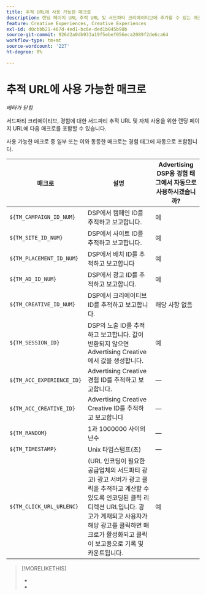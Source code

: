```yaml
---
title: 추적 URL에 사용 가능한 매크로
description: 랜딩 페이지 URL 추적 URL 및 서드파티 크리에이티브에 추가할 수 있는 매크로를 참조합니다.
feature: Creative Experiences, Creative Experiences
exl-id: d0cbbb21-467d-4ed1-bc6e-ded1b045b98b
source-git-commit: 926d2a0db933a19f5ebef056eca2089f2de6ca64
workflow-type: tm+mt
source-wordcount: '227'
ht-degree: 0%

---
```


# 추적 URL에 사용 가능한 매크로

*베타가 닫힘*

<!-- More feature metadata??? -->

서드파티 크리에이티브, 경험에 대한 서드파티 추적 URL 및 자체 사용을 위한 랜딩 페이지 URL에 다음 매크로를 포함할 수 있습니다.

사용 가능한 매크로 중 일부 또는 이와 동등한 매크로는 경험 태그에 자동으로 포함됩니다.

<!-- Later: 

| Macro | Description | Automatically in experience tags for Advertising DSP? | Automatically in experience tags for [!DNL Google Campaign Manager 360]? |
| --- | --- | --- | --- |
| `${TM_CAMPAIGN_ID_NUM}` | Tracks and reports the campaign ID from the DSP | Yes | No, but tags include the equivalent [!DNL Google Campaign Manager 360] macro `%ebuy!` |
| `${TM_SITE_ID_NUM}` | Tracks and reports the site ID from the DSP | Yes | No, but tags include the equivalent [!DNL Google Campaign Manager 360] macro `%esid!` |
| `${TM_PLACEMENT_ID_NUM}` | Tracks and reports the placement ID from the DSP | Yes | No, but tags include the equivalent [!DNL Google Campaign Manager 360] macro `%epid!` |
| `${TM_AD_ID_NUM}` | Tracks and reports the ad ID from the DSP | Yes | No, but tags include the equivalent [!DNL Google Campaign Manager 360] macro `%eaid!` |
| `${TM_CREATIVE_ID_NUM}` | Tracks and reports the creative ID from the DSP | N/A | No, but tags include the equivalent [!DNL Google Campaign Manager 360] macro `%ecid!` |
| `${TM_SESSION_ID}` | Tracks and reports the impression ID from the DSP. If a value isn't returned, Advertising Creative generates one. | Yes | &mdash; |
| `${TM_ACC_EXPERIENCE_ID}` | Tracks and reports the Advertising Creative experience ID | &mdash; | &mdash; |
| `${TM_ACC_CREATIVE_ID}` | Tracks and reports the Advertising Creative creative ID | &mdash; | &mdash; |
| `${TM_RANDOM}` | A random number between 1 and 1000000 | &mdash; | &mdash; |
| `${TM_TIMESTAMP}` | The Unix Timestamp (in seconds) | &mdash; | &mdash; |
| `${TM_CLICK_URL_URLENC}` | (For third-party ads from vendors who require URL encoding) The encoded click redirect URL, which enables ad servers to track and count ad clicks. When the ad is served and the user clicks on it, the macro is activated, and the click is recorded and counted for reporting purposes. | Yes | &mdash; |

-->

| 매크로 | 설명 | Advertising DSP용 경험 태그에서 자동으로 사용하시겠습니까? |
| --- | --- | --- |
| `${TM_CAMPAIGN_ID_NUM}` | DSP에서 캠페인 ID를 추적하고 보고합니다. | 예 |
| `${TM_SITE_ID_NUM}` | DSP에서 사이트 ID를 추적하고 보고합니다. | 예 |
| `${TM_PLACEMENT_ID_NUM}` | DSP에서 배치 ID를 추적하고 보고합니다 | 예 |
| `${TM_AD_ID_NUM}` | DSP에서 광고 ID를 추적하고 보고합니다. | 예 |
| `${TM_CREATIVE_ID_NUM}` | DSP에서 크리에이티브 ID를 추적하고 보고합니다. | 해당 사항 없음 |
| `${TM_SESSION_ID}` | DSP의 노출 ID를 추적하고 보고합니다. 값이 반환되지 않으면 Advertising Creative에서 값을 생성합니다. | 예 |
| `${TM_ACC_EXPERIENCE_ID}` | Advertising Creative 경험 ID를 추적하고 보고합니다. | — |
| `${TM_ACC_CREATIVE_ID}` | Advertising Creative Creative ID를 추적하고 보고합니다 | — |
| `${TM_RANDOM}` | 1과 1000000 사이의 난수 | — |
| `${TM_TIMESTAMP}` | Unix 타임스탬프(초) | — |
| `${TM_CLICK_URL_URLENC}` | (URL 인코딩이 필요한 공급업체의 서드파티 광고) 광고 서버가 광고 클릭을 추적하고 계산할 수 있도록 인코딩된 클릭 리디렉션 URL입니다. 광고가 게재되고 사용자가 해당 광고를 클릭하면 매크로가 활성화되고 클릭이 보고용으로 기록 및 카운트됩니다. | 예 |

>[!MORELIKETHIS]
>
>* 
>* 
